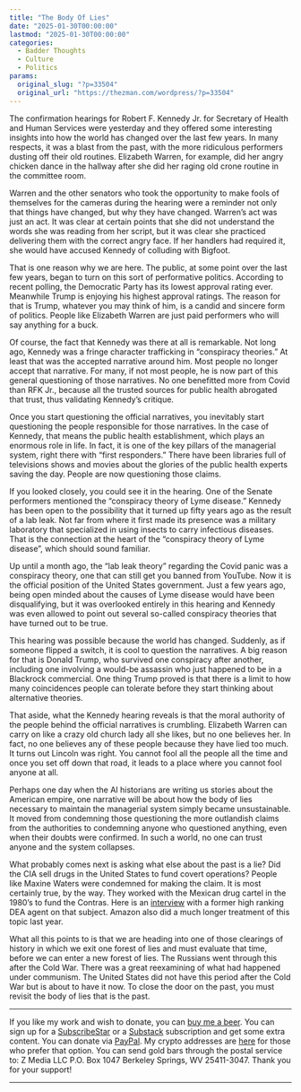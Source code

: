 ```yaml
---
title: "The Body Of Lies"
date: "2025-01-30T00:00:00"
lastmod: "2025-01-30T00:00:00"
categories:
  - Badder Thoughts
  - Culture
  - Politics
params:
  original_slug: "?p=33504"
  original_url: "https://thezman.com/wordpress/?p=33504"
---
```


The confirmation hearings for Robert F. Kennedy Jr. for Secretary of
Health and Human Services were yesterday and they offered some
interesting insights into how the world has changed over the last few
years. In many respects, it was a blast from the past, with the more
ridiculous performers dusting off their old routines. Elizabeth Warren,
for example, did her angry chicken dance in the hallway after she did
her raging old crone routine in the committee room.

Warren and the other senators who took the opportunity to make fools of
themselves for the cameras during the hearing were a reminder not only
that things have changed, but why they have changed. Warren’s act was
just an act. It was clear at certain points that she did not understand
the words she was reading from her script, but it was clear she
practiced delivering them with the correct angry face. If her handlers
had required it, she would have accused Kennedy of colluding with
Bigfoot.

That is one reason why we are here. The public, at some point over the
last few years, began to turn on this sort of performative politics.
According to recent polling, the Democratic Party has its lowest
approval rating ever. Meanwhile Trump is enjoying his highest approval
ratings. The reason for that is Trump, whatever you may think of him, is
a candid and sincere form of politics. People like Elizabeth Warren are
just paid performers who will say anything for a buck.

Of course, the fact that Kennedy was there at all is remarkable. Not
long ago, Kennedy was a fringe character trafficking in “conspiracy
theories.” At least that was the accepted narrative around him. Most
people no longer accept that narrative. For many, if not most people, he
is now part of this general questioning of those narratives. No one
benefitted more from Covid than RFK Jr., because all the trusted sources
for public health abrogated that trust, thus validating Kennedy’s
critique.

Once you start questioning the official narratives, you inevitably start
questioning the people responsible for those narratives. In the case of
Kennedy, that means the public health establishment, which plays an
enormous role in life. In fact, it is one of the key pillars of the
managerial system, right there with “first responders.” There have been
libraries full of televisions shows and movies about the glories of the
public health experts saving the day. People are now questioning those
claims.

If you looked closely, you could see it in the hearing. One of the
Senate performers mentioned the “conspiracy theory of Lyme disease.”
Kennedy has been open to the possibility that it turned up fifty years
ago as the result of a lab leak. Not far from where it first made its
presence was a military laboratory that specialized in using insects to
carry infectious diseases. That is the connection at the heart of the
“conspiracy theory of Lyme disease”, which should sound familiar.

Up until a month ago, the “lab leak theory” regarding the Covid panic
was a conspiracy theory, one that can still get you banned from YouTube.
Now it is the official position of the United States government. Just a
few years ago, being open minded about the causes of Lyme disease would
have been disqualifying, but it was overlooked entirely in this hearing
and Kennedy was even allowed to point out several so-called conspiracy
theories that have turned out to be true.

This hearing was possible because the world has changed. Suddenly, as if
someone flipped a switch, it is cool to question the narratives. A big
reason for that is Donald Trump, who survived one conspiracy after
another, including one involving a would-be assassin who just happened
to be in a Blackrock commercial. One thing Trump proved is that there is
a limit to how many coincidences people can tolerate before they start
thinking about alternative theories.

That aside, what the Kennedy hearing reveals is that the moral authority
of the people behind the official narratives is crumbling. Elizabeth
Warren can carry on like a crazy old church lady all she likes, but no
one believes her. In fact, no one believes any of these people because
they have lied too much. It turns out Lincoln was right. You cannot fool
all the people all the time and once you set off down that road, it
leads to a place where you cannot fool anyone at all.

Perhaps one day when the AI historians are writing us stories about the
American empire, one narrative will be about how the body of lies
necessary to maintain the managerial system simply became unsustainable.
It moved from condemning those questioning the more outlandish claims
from the authorities to condemning anyone who questioned anything, even
when their doubts were confirmed. In such a world, no one can trust
anyone and the system collapses.

What probably comes next is asking what else about the past is a lie?
Did the CIA sell drugs in the United States to fund covert operations?
People like Maxine Waters were condemned for making the claim. It is
most certainly true, by the way. They worked with the Mexican drug
cartel in the 1980’s to fund the Contras. Here is an
<a href="https://youtu.be/vWErjyA18nE?si=7_hDu-aT013budv5"
rel="noopener" target="_blank">interview</a> with a former high ranking
DEA agent on that subject. Amazon also did a much longer treatment of
this topic last year.

What all this points to is that we are heading into one of those
clearings of history in which we exit one forest of lies and must
evaluate that time, before we can enter a new forest of lies. The
Russians went through this after the Cold War. There was a great
reexamining of what had happened under communism. The United States did
not have this period after the Cold War but is about to have it now. To
close the door on the past, you must revisit the body of lies that is
the past.

------------------------------------------------------------------------

If you like my work and wish to donate, you can
<a href="https://www.buymeacoffee.com/mujolulu" rel="noopener"
target="_blank">buy me a beer</a>. You can sign up for a
<a href="https://www.subscribestar.com/the-z-blog" rel="noopener"
target="_blank">SubscribeStar</a> or a
<a href="https://thedissident.substack.com/" rel="noopener"
target="_blank">Substack</a> subscription and get some extra content.
You can donate via <a
href="https://www.paypal.com/donate/?cmd=_s-xclick&amp;hosted_button_id=UDAS2Q8JYA6CN&amp;source=url"
rel="noopener" target="_blank">PayPal</a>. My crypto addresses are
<a href="https://thezman.com/wordpress/?page_id=22713" rel="noopener"
target="_blank">here</a> for those who prefer that option. You can send
gold bars through the postal service to: Z Media LLC P.O. Box 1047
Berkeley Springs, WV 25411-3047. Thank you for your support!

------------------------------------------------------------------------
